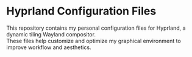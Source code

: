 # Hyprland Configuration Files

This repository contains my personal configuration files for Hyprland, a dynamic tiling Wayland compositor.  
These files help customize and optimize my graphical environment to improve workflow and aesthetics.
